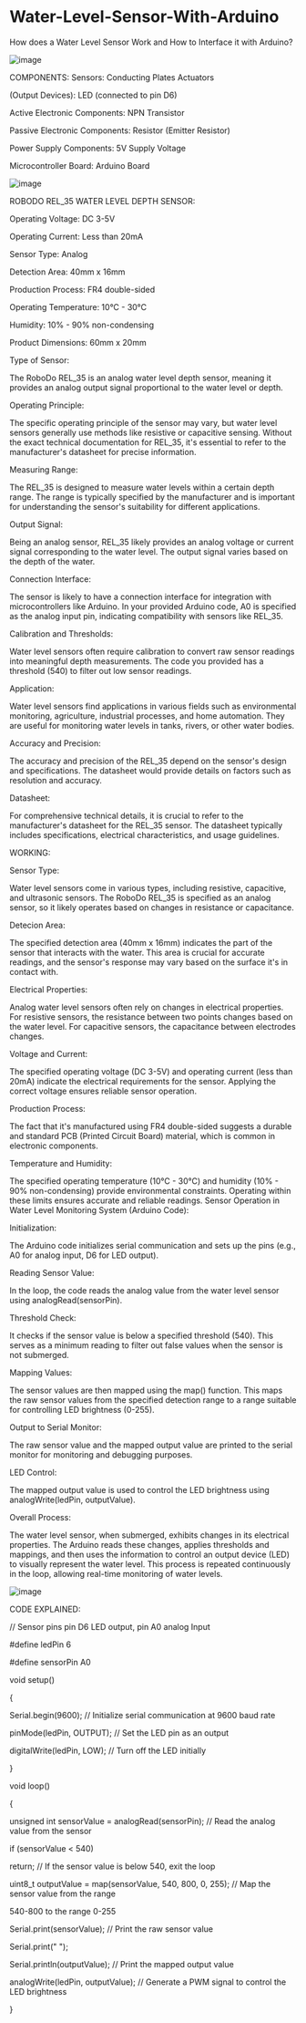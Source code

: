 # Water-Level-Sensor-With-Arduino

How does a Water Level Sensor Work and How to Interface it with Arduino? 

![image](https://github.com/user-attachments/assets/dc53a588-9df8-41f8-9172-a36fb97a410f)


COMPONENTS: Sensors: Conducting Plates Actuators 

(Output Devices): LED (connected to pin D6) 

Active Electronic Components: NPN Transistor 

Passive Electronic Components: Resistor (Emitter Resistor) 

Power Supply Components: 5V Supply Voltage 

Microcontroller Board: Arduino Board

![image](https://github.com/user-attachments/assets/82c96cb8-95c1-4004-826c-a0bbcb6d3f75)


ROBODO REL_35 WATER LEVEL DEPTH SENSOR:

Operating Voltage: DC 3-5V

Operating Current: Less than 20mA

Sensor Type: Analog

Detection Area: 40mm x 16mm

Production Process: FR4 double-sided

Operating Temperature: 10°C - 30°C

Humidity: 10% - 90% non-condensing

Product Dimensions: 60mm x 20mm



Type of Sensor:

The RoboDo REL_35 is an analog water level depth sensor, meaning it provides an analog output signal
proportional to the water level or depth.

Operating Principle:

The specific operating principle of the sensor may vary, but water level sensors generally use methods
like resistive or capacitive sensing. Without the exact technical documentation for REL_35, it's essential
to refer to the manufacturer's datasheet for precise information.

Measuring Range:

The REL_35 is designed to measure water levels within a certain depth range. The range is typically
specified by the manufacturer and is important for understanding the sensor's suitability for different
applications.

Output Signal:

Being an analog sensor, REL_35 likely provides an analog voltage or current signal corresponding to the
water level. The output signal varies based on the depth of the water.

Connection Interface:

The sensor is likely to have a connection interface for integration with microcontrollers like Arduino. In
your provided Arduino code, A0 is specified as the analog input pin, indicating compatibility with sensors
like REL_35.

Calibration and Thresholds:

Water level sensors often require calibration to convert raw sensor readings into meaningful depth
measurements. The code you provided has a threshold (540) to filter out low sensor readings.

Application:

Water level sensors find applications in various fields such as environmental monitoring, agriculture,
industrial processes, and home automation. They are useful for monitoring water levels in tanks, rivers,
or other water bodies.

Accuracy and Precision:

The accuracy and precision of the REL_35 depend on the sensor's design and specifications. The
datasheet would provide details on factors such as resolution and accuracy.

Datasheet:

For comprehensive technical details, it is crucial to refer to the manufacturer's datasheet for the REL_35
sensor. The datasheet typically includes specifications, electrical characteristics, and usage guidelines.

WORKING:

Sensor Type:

Water level sensors come in various types, including resistive, capacitive, and ultrasonic sensors. The
RoboDo REL_35 is specified as an analog sensor, so it likely operates based on changes in resistance or
capacitance.

Detecion Area:

The specified detection area (40mm x 16mm) indicates the part of the sensor that interacts with the
water. This area is crucial for accurate readings, and the sensor's response may vary based on the surface
it's in contact with.

Electrical Properties:

Analog water level sensors often rely on changes in electrical properties. For resistive sensors, the
resistance between two points changes based on the water level. For capacitive sensors, the capacitance
between electrodes changes.

Voltage and Current:

The specified operating voltage (DC 3-5V) and operating current (less than 20mA) indicate the electrical
requirements for the sensor. Applying the correct voltage ensures reliable sensor operation.

Production Process:

The fact that it's manufactured using FR4 double-sided suggests a durable and standard PCB (Printed
Circuit Board) material, which is common in electronic components.

Temperature and Humidity:

The specified operating temperature (10°C - 30°C) and humidity (10% - 90% non-condensing) provide
environmental constraints. Operating within these limits ensures accurate and reliable readings.
Sensor Operation in Water Level Monitoring System (Arduino Code):

Initialization:

The Arduino code initializes serial communication and sets up the pins (e.g., A0 for analog input, D6 for
LED output).

Reading Sensor Value:

In the loop, the code reads the analog value from the water level sensor using analogRead(sensorPin).

Threshold Check:

It checks if the sensor value is below a specified threshold (540). This serves as a minimum reading to
filter out false values when the sensor is not submerged.

Mapping Values:

The sensor values are then mapped using the map() function. This maps the raw sensor values from the
specified detection range to a range suitable for controlling LED brightness (0-255).

Output to Serial Monitor:

The raw sensor value and the mapped output value are printed to the serial monitor for monitoring and
debugging purposes.

LED Control:

The mapped output value is used to control the LED brightness using analogWrite(ledPin, outputValue).

Overall Process:

The water level sensor, when submerged, exhibits changes in its electrical properties. The Arduino reads
these changes, applies thresholds and mappings, and then uses the information to control an output
device (LED) to visually represent the water level. This process is repeated continuously in the loop,
allowing real-time monitoring of water levels.

![image](https://github.com/user-attachments/assets/2ceab915-5c6e-4968-b819-1d2205425240)


CODE EXPLAINED:

// Sensor pins pin D6 LED output, pin A0 analog Input

#define ledPin 6

#define sensorPin A0

void setup()

{

Serial.begin(9600); // Initialize serial communication at 9600 baud rate

pinMode(ledPin, OUTPUT); // Set the LED pin as an output

digitalWrite(ledPin, LOW); // Turn off the LED initially

}

void loop()

{

unsigned int sensorValue = analogRead(sensorPin); // Read the analog value from the sensor

if (sensorValue < 540)

return; // If the sensor value is below 540, exit the loop

uint8_t outputValue = map(sensorValue, 540, 800, 0, 255); // Map the sensor value from the range

540-800 to the range 0-255

Serial.print(sensorValue); // Print the raw sensor value

Serial.print(" ");

Serial.println(outputValue); // Print the mapped output value

analogWrite(ledPin, outputValue); // Generate a PWM signal to control the LED brightness


}

